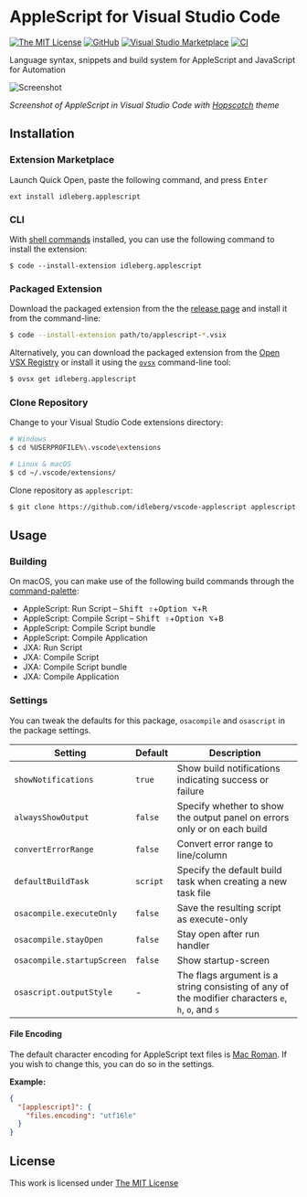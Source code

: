 # AppleScript for Visual Studio Code

[![The MIT License](https://flat.badgen.net/badge/license/MIT/orange)](http://opensource.org/licenses/MIT)
[![GitHub](https://flat.badgen.net/github/release/idleberg/vscode-applescript)](https://github.com/idleberg/vscode-applescript/releases)
[![Visual Studio Marketplace](https://vsmarketplacebadge.apphb.com/installs-short/idleberg.applescript.svg?style=flat-square)](https://marketplace.visualstudio.com/items?itemName=idleberg.applescript)
[![CI](https://img.shields.io/github/workflow/status/idleberg/vscode-applescript/CI?style=flat-square)](https://github.com/idleberg/vscode-applescript/actions)

Language syntax, snippets and build system for AppleScript and JavaScript for Automation

![Screenshot](https://raw.githubusercontent.com/idleberg/vscode-applescript/master/images/screenshot.png)

*Screenshot of AppleScript in Visual Studio Code with [Hopscotch](https://marketplace.visualstudio.com/items?itemName=idleberg.hopscotch) theme*

## Installation

### Extension Marketplace

Launch Quick Open, paste the following command, and press <kbd>Enter</kbd>

`ext install idleberg.applescript`

### CLI

With [shell commands](https://code.visualstudio.com/docs/editor/command-line) installed, you can use the following command to install the extension:

`$ code --install-extension idleberg.applescript`

### Packaged Extension

Download the packaged extension from the the [release page](https://github.com/idleberg/vscode-applescript/releases) and install it from the command-line:

```bash
$ code --install-extension path/to/applescript-*.vsix
```

Alternatively, you can download the packaged extension from the [Open VSX Registry](https://open-vsx.org/) or install it using the [`ovsx`](https://www.npmjs.com/package/ovsx) command-line tool:

```bash
$ ovsx get idleberg.applescript
```

### Clone Repository

Change to your Visual Studio Code extensions directory:

```bash
# Windows
$ cd %USERPROFILE%\.vscode\extensions

# Linux & macOS
$ cd ~/.vscode/extensions/
```

Clone repository as `applescript`:

```bash
$ git clone https://github.com/idleberg/vscode-applescript applescript
```

## Usage

### Building

On macOS, you can make use of the following build commands through the [command-palette](https://code.visualstudio.com/docs/editor/codebasics#_command-palette):

* AppleScript: Run Script – <kbd>Shift ⇧</kbd>+<kbd>Option ⌥</kbd>+<kbd>R</kbd>
* AppleScript: Compile Script – <kbd>Shift ⇧</kbd>+<kbd>Option ⌥</kbd>+<kbd>B</kbd>
* AppleScript: Compile Script bundle
* AppleScript: Compile Application
* JXA: Run Script
* JXA: Compile Script
* JXA: Compile Script bundle
* JXA: Compile Application

### Settings

You can tweak the defaults for this package, `osacompile` and `osascript` in the package settings.

| Setting                    | Default  | Description                                                                                        |
|----------------------------|----------|----------------------------------------------------------------------------------------------------|
| `showNotifications`        | `true`   | Show build notifications indicating success or failure                                             |
| `alwaysShowOutput`         | `false`  | Specify whether to show the output panel on errors only or on each build                           |
| `convertErrorRange`        | `false`  | Convert error range to line/column                                                                 |
| `defaultBuildTask`         | `script` | Specify the default build task when creating a new task file                                       |
| `osacompile.executeOnly`   | `false`  | Save the resulting script as execute-only                                                          |
| `osacompile.stayOpen`      | `false`  | Stay open after run handler                                                                        |
| `osacompile.startupScreen` | `false`  | Show startup-screen                                                                                |
| `osascript.outputStyle`    | -        | The flags argument is a string consisting of any of the modifier characters `e`, `h`, `o`, and `s` |

#### File Encoding

The default character encoding for AppleScript text files is [Mac Roman](https://www.wikiwand.com/en/Mac_OS_Roman). If you wish to change this, you can do so in the settings.

**Example:**

```json
{
  "[applescript]": {
    "files.encoding": "utf16le"
  }
}
```

## License

This work is licensed under [The MIT License](https://opensource.org/licenses/MIT)
